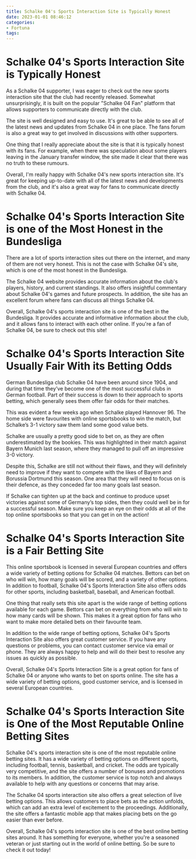 ```yaml
---
title: Schalke 04's Sports Interaction Site is Typically Honest
date: 2023-01-01 08:46:12
categories:
- Fortuna
tags:
---
```



#  Schalke 04's Sports Interaction Site is Typically Honest

As a Schalke 04 supporter, I was eager to check out the new sports interaction site that the club had recently released. Somewhat unsurprisingly, it is built on the popular "Schalke 04 Fan" platform that allows supporters to communicate directly with the club.

The site is well designed and easy to use. It's great to be able to see all of the latest news and updates from Schalke 04 in one place. The fans forum is also a great way to get involved in discussions with other supporters.

One thing that I really appreciate about the site is that it is typically honest with its fans. For example, when there was speculation about some players leaving in the January transfer window, the site made it clear that there was no truth to these rumours.

Overall, I'm really happy with Schalke 04's new sports interaction site. It's great for keeping up-to-date with all of the latest news and developments from the club, and it's also a great way for fans to communicate directly with Schalke 04.

#  Schalke 04's Sports Interaction Site is one of the Most Honest in the Bundesliga

There are a lot of sports interaction sites out there on the internet, and many of them are not very honest. This is not the case with Schalke 04's site, which is one of the most honest in the Bundesliga.

The Schalke 04 website provides accurate information about the club's players, history, and current standings. It also offers insightful commentary about Schalke 04's games and future prospects. In addition, the site has an excellent forum where fans can discuss all things Schalke 04.

Overall, Schalke 04's sports interaction site is one of the best in the Bundesliga. It provides accurate and informative information about the club, and it allows fans to interact with each other online. If you're a fan of Schalke 04, be sure to check out this site!

#  Schalke 04's Sports Interaction Site Usually Fair With its Betting Odds

German Bundesliga club Schalke 04 have been around since 1904, and during that time they’ve become one of the most successful clubs in German football. Part of their success is down to their approach to sports betting, which generally sees them offer fair odds for their matches.

This was evident a few weeks ago when Schalke played Hannover 96. The home side were favourites with online sportsbooks to win the match, but Schalke’s 3-1 victory saw them land some good value bets.

Schalke are usually a pretty good side to bet on, as they are often underestimated by the bookies. This was highlighted in their match against Bayern Munich last season, where they managed to pull off an impressive 3-0 victory.

Despite this, Schalke are still not without their flaws, and they will definitely need to improve if they want to compete with the likes of Bayern and Borussia Dortmund this season. One area that they will need to focus on is their defence, as they conceded far too many goals last season.

If Schalke can tighten up at the back and continue to produce upset victories against some of Germany’s top sides, then they could well be in for a successful season. Make sure you keep an eye on their odds at all of the top online sportsbooks so that you can get in on the action!

#  Schalke 04's Sports Interaction Site is a Fair Betting Site

This online sportsbook is licensed in several European countries and offers a wide variety of betting options for Schalke 04 matches. Bettors can bet on who will win, how many goals will be scored, and a variety of other options. In addition to football, Schalke 04's Sports Interaction Site also offers odds for other sports, including basketball, baseball, and American football.

One thing that really sets this site apart is the wide range of betting options available for each game. Bettors can bet on everything from who will win to how many cards will be shown. This makes it a great option for fans who want to make more detailed bets on their favourite team.

In addition to the wide range of betting options, Schalke 04's Sports Interaction Site also offers great customer service. If you have any questions or problems, you can contact customer service via email or phone. They are always happy to help and will do their best to resolve any issues as quickly as possible.

Overall, Schalke 04's Sports Interaction Site is a great option for fans of Schalke 04 or anyone who wants to bet on sports online. The site has a wide variety of betting options, good customer service, and is licensed in several European countries.

#  Schalke 04's Sports Interaction Site is One of the Most Reputable Online Betting Sites

Schalke 04's sports interaction site is one of the most reputable online betting sites. It has a wide variety of betting options on different sports, including football, tennis, basketball, and cricket. The odds are typically very competitive, and the site offers a number of bonuses and promotions to its members. In addition, the customer service is top notch and always available to help with any questions or concerns that may arise.

The Schalke 04 sports interaction site also offers a great selection of live betting options. This allows customers to place bets as the action unfolds, which can add an extra level of excitement to the proceedings. Additionally, the site offers a fantastic mobile app that makes placing bets on the go easier than ever before.

Overall, Schalke 04's sports interaction site is one of the best online betting sites around. It has something for everyone, whether you're a seasoned veteran or just starting out in the world of online betting. So be sure to check it out today!